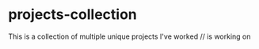 # projects-collection
This is a collection of multiple unique projects I've worked // is working on
